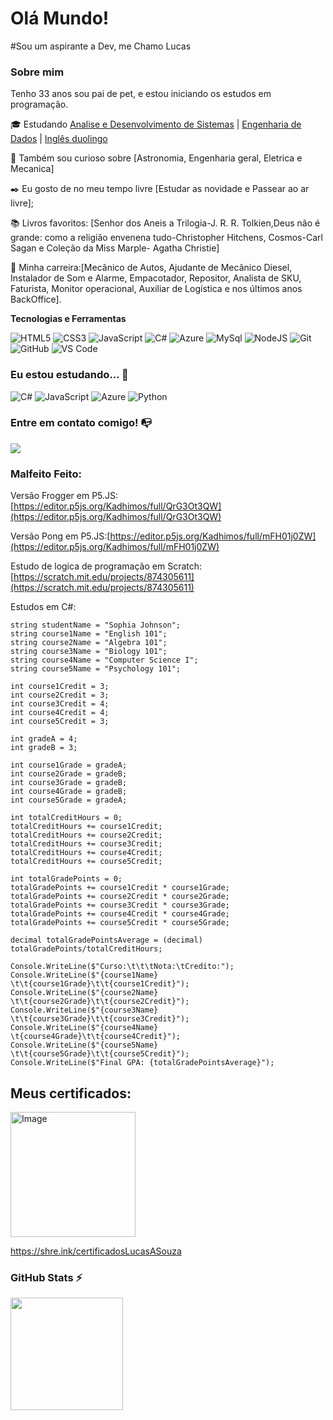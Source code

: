 # Olá Mundo! 
#Sou um aspirante a Dev, me Chamo Lucas 

### Sobre mim

Tenho 33 anos sou pai de pet, e estou iniciando os estudos em programação.

🎓 Estudando [Analise e Desenvolvimento de Sistemas](https://unibta.edu.br/analise-e-desenvolvimento-de-sistemas/) | [Engenharia de Dados](https://www.cursosviarapida.sp.gov.br/qualificaSP/details/7751) | [Inglês duolingo](https://www.duolingo.com/profile/LucasASouzak)

🔎 Também sou curioso sobre [Astronomia, Engenharia geral, Eletrica e Mecanica]

✒️ Eu gosto de no meu tempo livre [Estudar as novidade e Passear ao ar livre];

📚 Livros favoritos: [Senhor dos Aneis a Trilogia-J. R. R. Tolkien,Deus não é grande: como a religião envenena tudo-Christopher Hitchens, Cosmos-Carl Sagan e Coleção da Miss Marple- Agatha Christie]

:hammer: Minha carreira:[Mecânico de Autos, Ajudante de Mecânico Diesel, Instalador de Som e Alarme, Empacotador, Repositor, Analista de SKU, Faturista, Monitor operacional, Auxiliar de Logística e nos últimos anos BackOffice].





**Tecnologias e Ferramentas**

<!-- (Aqui você pode adicionar tecnologias que aprendeu no curso, já listamos algumas delas, e outras que já domina)) -->

![HTML5](https://img.shields.io/badge/html5-%23E34F26.svg?style=for-the-badge&logo=html5&logoColor=white)
![CSS3](https://img.shields.io/badge/css3-%231572B6.svg?style=for-the-badge&logo=css3&logoColor=white)
![JavaScript](https://img.shields.io/badge/javascript-%23323330.svg?style=for-the-badge&logo=javascript&logoColor=%23F7DF1E)
![C#](https://img.shields.io/badge/C%23-239120?style=for-the-badge&logo=c-sharp&logoColor=white)
![Azure](https://img.shields.io/badge/microsoft%20azure-0089D6?style=for-the-badge&logo=microsoft-azure&logoColor=white)
![MySql](https://img.shields.io/badge/MySQL-005C84?style=for-the-badge&logo=mysql&logoColor=white)
![NodeJS](https://img.shields.io/badge/node.js-6DA55F?style=for-the-badge&logo=node.js&logoColor=white)
![Git](https://img.shields.io/badge/git-%23F05033.svg?style=for-the-badge&logo=git&logoColor=white)
![GitHub](https://img.shields.io/badge/github-%23121011.svg?style=for-the-badge&logo=github&logoColor=white)
![VS Code](https://img.shields.io/badge/VS%20Code-0078d7.svg?style=for-the-badge&logo=visual-studio-code&logoColor=white)

<!-- (Já colocar tecnologias do On Demand que aprende no curso)) -->

### Eu estou estudando... :pencil:
<!-- (Aqui você pode adicionar tecnologias que está estudando) -->

![C#](https://img.shields.io/badge/C%23-239120?style=for-the-badge&logo=c-sharp&logoColor=white)
![JavaScript](https://img.shields.io/badge/javascript-%23323330.svg?style=for-the-badge&logo=javascript&logoColor=%23F7DF1E)
![Azure](https://img.shields.io/badge/microsoft%20azure-0089D6?style=for-the-badge&logo=microsoft-azure&logoColor=white)
![Python](	https://img.shields.io/badge/Python-FFD43B?style=for-the-badge&logo=python&logoColor=blue)


<!-- (Você pode adicionar novas tecnologias insira ![Nome da Tecnologia](https://img.shields.io/badge/-[Nome da tecnologia]-[Cor do fundo]?style=flat-square&logo=[Nome da tecnologia])) -->

<!--### Cursos realizados :heavy_check_mark:-->

### Entre em contato comigo! 📭
<div>
<a href="https://www.linkedin.com/in/lucas-souza-10bb54144/" target="_blank"><img src="https://img.shields.io/badge/-LinkedIn-%230077B5?style=for-the-badge&logo=linkedin&logoColor=white" target="_blank"></a>   
</div>


### Malfeito Feito:
Versão Frogger em P5.JS:[https://editor.p5js.org/Kadhimos/full/QrG3Ot3QW](https://editor.p5js.org/Kadhimos/full/QrG3Ot3QW)<div>

Versão Pong em P5.JS:[https://editor.p5js.org/Kadhimos/full/mFH01j0ZW](https://editor.p5js.org/Kadhimos/full/mFH01j0ZW)<div>

Estudo de logica de programação em Scratch:[https://scratch.mit.edu/projects/874305611](https://scratch.mit.edu/projects/874305611)<div>

Estudos em C#:
```
string studentName = "Sophia Johnson";
string course1Name = "English 101";
string course2Name = "Algebra 101";
string course3Name = "Biology 101";
string course4Name = "Computer Science I";
string course5Name = "Psychology 101";

int course1Credit = 3;
int course2Credit = 3;
int course3Credit = 4;
int course4Credit = 4;
int course5Credit = 3;

int gradeA = 4;
int gradeB = 3;

int course1Grade = gradeA;
int course2Grade = gradeB;
int course3Grade = gradeB;
int course4Grade = gradeB;
int course5Grade = gradeA;

int totalCreditHours = 0;
totalCreditHours += course1Credit;
totalCreditHours += course2Credit;
totalCreditHours += course3Credit;
totalCreditHours += course4Credit;
totalCreditHours += course5Credit;

int totalGradePoints = 0;
totalGradePoints += course1Credit * course1Grade;
totalGradePoints += course2Credit * course2Grade;
totalGradePoints += course3Credit * course3Grade;
totalGradePoints += course4Credit * course4Grade;
totalGradePoints += course5Credit * course5Grade;

decimal totalGradePointsAverage = (decimal) totalGradePoints/totalCreditHours;

Console.WriteLine($"Curso:\t\t\tNota:\tCredito:");
Console.WriteLine($"{course1Name} \t\t{course1Grade}\t\t{course1Credit}");
Console.WriteLine($"{course2Name} \t\t{course2Grade}\t\t{course2Credit}");
Console.WriteLine($"{course3Name} \t\t{course3Grade}\t\t{course3Credit}");
Console.WriteLine($"{course4Name} \t{course4Grade}\t\t{course4Credit}");
Console.WriteLine($"{course5Name} \t\t{course5Grade}\t\t{course5Credit}");
Console.WriteLine($"Final GPA: {totalGradePointsAverage}");
````
## Meus certificados:<div>
<a href="https://drive.google.com/drive/folders/17tCPS6lEVf0iMYCnJmqLbkA4Rwt1uqlR?usp=sharing"> <img src="https://github.com/LucasASouzak/LucasASouzak/assets/69766929/64a79ef4-cc1b-4ef9-8c02-503f5824b4f0" class="media-object  img-responsive img-thumbnail" alt="Image" height="200" width="200"></a></div>
https://shre.ink/certificadosLucasASouza

<!--
Substitua o usuário pelo seu usuário no GitHub.
-->
### GitHub Stats ⚡
<div>
<a href="https://github.com/LucasASouzak">
<!--<img height="180em" src="https://github-readme-stats.vercel.app/api/top-langs/?username=LucasASouzak&layout=compact&langs_count=7&theme=dracula"/>-->
<img height="180em" src="https://github-readme-stats.vercel.app/api?username=LucasASouzak&show_icons=true&theme=dracula&include_all_commits=true&count_private=true"/>
</div>






